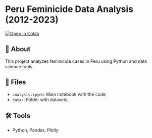 # Peru Feminicide Data Analysis (2012-2023)

[![Open in Colab](https://colab.research.google.com/assets/colab-badge.svg)](https://colab.research.google.com/drive/19eXXTBcBam4nyXTYdo5s51lC4cs00zAv)

## 📌 About
This project analyzes feminicide cases in Peru using Python and data science tools.

## 📂 Files
- `analysis.ipynb`: Main notebook with the code.
- `data/`: Folder with datasets.

## 🛠 Tools
- Python, Pandas, Plotly

